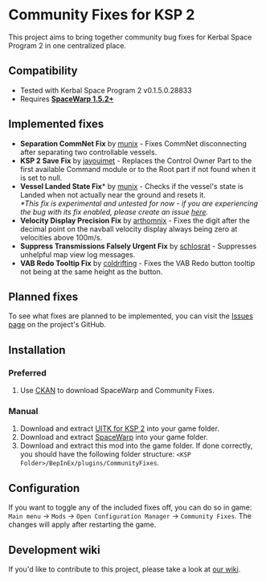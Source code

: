 # Community Fixes for KSP 2
This project aims to bring together community bug fixes for Kerbal Space Program 2 in one centralized place.

## Compatibility
- Tested with Kerbal Space Program 2 v0.1.5.0.28833
- Requires **[SpaceWarp 1.5.2+](https://github.com/SpaceWarpDev/SpaceWarp/releases/)**

## Implemented fixes
- **Separation CommNet Fix** by [munix](https://github.com/jan-bures) - Fixes CommNet disconnecting after separating two controllable vessels.
- **KSP 2 Save Fix** by [jayouimet](https://github.com/jayouimet) - Replaces the Control Owner Part to the first available Command module or to the Root part if not found when it is set to null.
- **Vessel Landed State Fix*** by [munix](https://github.com/jan-bures) - Checks if the vessel's state is Landed when not actually near the ground and resets it. <br> _*This fix is experimental and untested for now - if you are experiencing the bug with its fix enabled, please create an issue [here](https://github.com/Bit-Studios/CommunityFixes/issues)._
- **Velocity Display Precision Fix** by [arthomnix](https://github.com/arthomnix) - Fixes the digit after the decimal point on the navball velocity display always being zero at velocities above 100m/s.
- **Suppress Transmissions Falsely Urgent Fix** by [schlosrat](https://github.com/schlosrat) - Suppresses unhelpful map view log messages.
- **VAB Redo Tooltip Fix** by [coldrifting](https://github.com/coldrifting) - Fixes the VAB Redo button tooltip not being at the same height as the button.

## Planned fixes
To see what fixes are planned to be implemented, you can visit the [Issues page](https://github.com/Bit-Studios/CommunityFixes/issues) on the project's GitHub.

## Installation

### Preferred
1. Use [CKAN](https://github.com/KSP-CKAN/CKAN/releases/latest) to download SpaceWarp and Community Fixes.

### Manual
1. Download and extract [UITK for KSP 2](https://github.com/jan-bures/UitkForKsp2/releases) into your game folder.
2. Download and extract [SpaceWarp](https://github.com/SpaceWarpDev/SpaceWarp/releases) into your game folder.
3. Download and extract this mod into the game folder. If done correctly, you should have the following folder structure: `<KSP Folder>/BepInEx/plugins/CommunityFixes`.

## Configuration
If you want to toggle any of the included fixes off, you can do so in game: `Main menu` -> `Mods` -> `Open Configuration Manager` -> `Community Fixes`. The changes will apply after restarting the game.

## Development wiki
If you'd like to contribute to this project, please take a look at [our wiki](https://github.com/Bit-Studios/CommunityFixes/wiki/Adding-your-fix).
